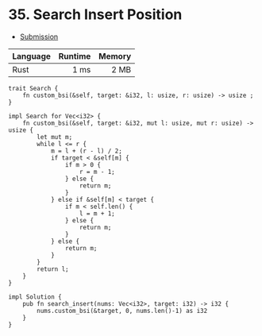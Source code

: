 # 35. Search Insert Position
- [Submission](https://leetcode.com/submissions/detail/1112458479/)

| Language | Runtime | Memory |
| :-       |       -:|      -:|
| Rust | 1 ms | 2 MB |
```
trait Search {
    fn custom_bsi(&self, target: &i32, l: usize, r: usize) -> usize ;
}

impl Search for Vec<i32> {
    fn custom_bsi(&self, target: &i32, mut l: usize, mut r: usize) -> usize {
        let mut m;
        while l <= r {
            m = l + (r - l) / 2;
            if target < &self[m] {
                if m > 0 { 
                    r = m - 1;
                } else {
                    return m;
                }
            } else if &self[m] < target {
                if m < self.len() {
                    l = m + 1;
                } else {
                    return m;
                }
            } else {
                return m;
            }
        }
        return l;
    }
} 

impl Solution {
    pub fn search_insert(nums: Vec<i32>, target: i32) -> i32 {
        nums.custom_bsi(&target, 0, nums.len()-1) as i32
    }
}
```

